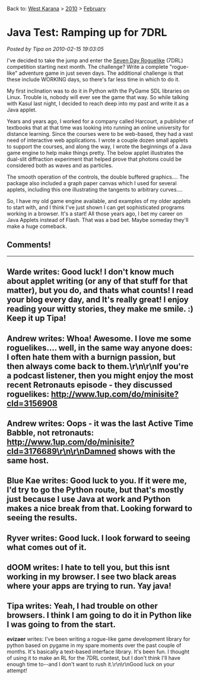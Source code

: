 Back to: [West Karana](/posts/westkarana.md) > [2010](/posts/2010/westkarana.md) > [February](./westkarana.md)
# Java Test: Ramping up for 7DRL

*Posted by Tipa on 2010-02-15 19:03:05*

I've decided to take the jump and enter the [Seven Day Roguelike](http://roguebasin.roguelikedevelopment.org/index.php?title=7DRL) (7DRL) competition starting next month. The challenge? Write a complete "rogue-like" adventure game in just seven days. The additional challenge is that these include WORKING days, so there's far less time in which to do it.

My first inclination was to do it in Python with the PyGame SDL libraries on Linux. Trouble is, nobody will ever see the game that way. So while talking with Kasul last night, I decided to reach deep into my past and write it as a Java applet.

Years and years ago, I worked for a company called Harcourt, a publisher of textbooks that at that time was looking into running an online university for distance learning. Since the courses were to be web-based, they had a vast need of interactive web applications. I wrote a couple dozen small applets to support the courses, and along the way, I wrote the beginnings of a Java game engine to help make things pretty. The below applet illustrates the dual-slit diffraction experiment that helped prove that photons could be considered both as waves and as particles.










The smooth operation of the controls, the double buffered graphics.... The package also included a graph paper canvas which I used for several applets, including this one illustrating the tangents to arbitrary curves....




So, I have my old game engine available, and examples of my older applets to start with, and I think I've just shown I can get sophisticated programs working in a browser. It's a start! All those years ago, I bet my career on Java Applets instead of Flash. That was a bad bet. Maybe someday they'll make a huge comeback.

## Comments!
---
**Warde** writes: Good luck! I don't know much about applet writing (or any of that stuff for that matter), but you do, and thats what counts! I read your blog every day, and It's really great! I enjoy reading your witty stories, they make me smile. :) Keep it up Tipa!
---
**Andrew** writes: Whoa!  Awesome.  I love me some roguelikes.... well, in the same way anyone does:  I often hate them with a burnign passion, but then always come back to them.\r\n\r\nIf you're a podcast listener, then you might enjoy the most recent Retronauts episode - they discussed roguelikes:  http://www.1up.com/do/minisite?cId=3156908
---
**Andrew** writes: Oops - it was the last Active Time Babble, not retronauts:  http://www.1up.com/do/minisite?cId=3176689\r\n\r\nDamned shows with the same host.
---
**Blue Kae** writes: Good luck to you. If it were me, I'd try to go the Python route, but that's mostly just because I use Java at work and Python makes a nice break from that. Looking forward to seeing the results.
---
**Ryver** writes: Good luck. I look forward to seeing what comes out of it.
---
**dOOM** writes: I hate to tell you, but this isnt working in my browser.  I see two black areas where your apps are trying to run.  Yay java!
---
**Tipa** writes: Yeah, I had trouble on other browsers. I think I am going to do it in Python like I was  going to from the start.
---
**evizaer** writes: I've been writing a rogue-like game development library for python based on pygame in my spare moments over the past couple of months. It's basically a text-based interface library. It's been fun. I thought of using it to make an RL for the 7DRL contest, but I don't think I'll have enough time to--and I don't want to rush it.\r\n\r\nGood luck on your attempt!
